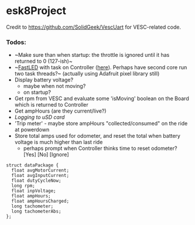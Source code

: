 # esk8Project
Credit to https://github.com/SolidGeek/VescUart for VESC-related code.

### Todos:
- ~Make sure than when startup: the throttle is ignored until it has returned to 0 (127-ish)~
- ~[FastLED](https://github.com/FastLED/FastLED) with task on Controller ([here](https://github.com/skelstar/esk8Project/blob/feature/m5stick-HUD/Investigations/m5stickHUD/ESPNow/m5stickHUD-EspNow/m5stickHUD-EspNow.ino)). Perhaps have second core run two task threads?~ (actually using Adafruit pixel library still)
- Display battery voltage?
  - maybe when not moving?
  - on startup?
- Get rpm from VESC and evaluate some 'isMoving' boolean on the Board which is returned to Controller
- Get ampHours (are they current/live?)
- _Logging to uSD card_
- 'Trip meter' - maybe store ampHours "collected/consumed" on the ride at powerdown
- Store total amps used for odometer, and reset the total when battery voltage is much higher than last ride
  - perhaps prompt when Controller thinks time to reset odometer? [Yes] [No] [Ignore]


```
struct dataPackage {
  float avgMotorCurrent;
  float avgInputCurrent;
  float dutyCycleNow;
  long rpm;
  float inpVoltage;
  float ampHours;
  float ampHoursCharged;
  long tachometer;
  long tachometerAbs;
};
```
